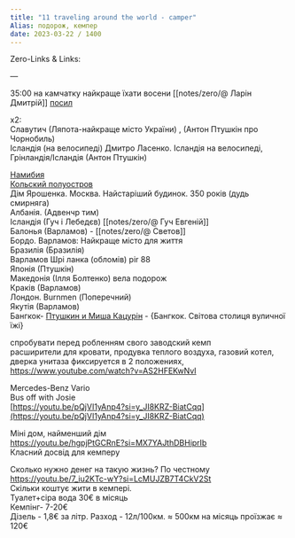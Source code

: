 ```yaml
---
title: "11 traveling around the world - camper"
Alias: подорож, кемпер
date: 2023-03-22 / 1400  
---
```

Zero-Links & Links:  


—  

35:00 на камчатку найкраще їхати восени [[notes/zero/@ Ларін Дмитрій]] [посил](https://www.youtube.com/watch?v=KRjEy2jJvOY)

x2:  
Славутич (Ляпота-найкраще місто України) , (Антон Птушкін про Чорнобиль)  
Ісландія (на велосипеді) Дмитро Ласенко. Ісландія на велосипеді, Грінландія/Ісландія (Антон Птушкін)

[Намибия](https://youtu.be/N0QblwXyXvo)  
[Кольский полуостров](https://youtu.be/9z2-pMor5FM)  
Дім Ярошенка. Москва. Найстаріший будинок. 350 років (дудь смирняга)  
Албанія. (Адвенчр тим)  
Ісландія (Гуч і Лебедєв) [[notes/zero/@ Гуч  Евгеній]]  
Балонья (Варламов) - [[notes/zero/@ Светов]]  
Бордо. Варламов: Найкраще місто для життя  
Бразилія (Бразилія)  
Варламов Шрі ланка (обломів) pir 88  
Японія (Птушкін)  
Македонія (Ілля Болтенко) вела подорож  
Краків (Варламов)  
Лондон. Burnmen (Поперечний)  
Якутія (Варламов)  
Бангкок- [Птушкин и Миша Кацурін](https://www.youtube.com/watch?v=wFqPBWD2_qs) - {Бангкок. Світова столиця вуличної їжі}


спробувати перед робленням свого заводский кемп  
расширители для кровати, продувка теплого воздуха, газовий котел, дверка унитаза фиксируется в 2 положениях,  
https://www.youtube.com/watch?v=AS2HFEKwNvI



Mercedes-Benz Vario  
Bus off with Josie  
[https://youtu.be/pQjVI1yAnp4?si=y_JI8KRZ-BiatCqq](https://youtu.be/pQjVI1yAnp4?si=y_JI8KRZ-BiatCqq)


Міні дом, найменший дім  
https://youtu.be/hgpjPtGCRnE?si=MX7YAJthDBHiprIb  
Класний досвід для кемперу



Сколько нужно денег на такую жизнь? По честному  
https://youtu.be/7_iu2KTc-wY?si=LcMUJZB7T4CkV2St  
Скільки коштує жити в кемпері.  
Туалет+сіра вода 30€ в місяць  
Кемпінг- 7-20€  
Дізель - 1,8€ за літр. Разход - 12л/100км. ≈ 500км на місяць проїзжає ≈ 120€
